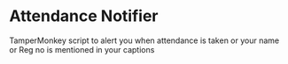 # Attendance Notifier 

TamperMonkey script to alert you when attendance is taken or your name or Reg no is mentioned in your captions

